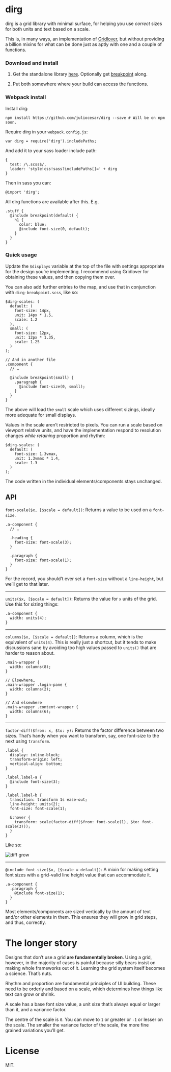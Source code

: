 # dirg

dirg is a grid library with minimal surface, for helping you use *correct* sizes for both units and text based on a scale.

This is, in many ways, an implementation of
[Gridlover](http://www.gridlover.net/), but without providing a billion mixins for what can be done just as aptly with one and a couple of functions.

### Download and install

1) Get the standalone library
[here](https://raw.githubusercontent.com/juliocesar/dirg/master/src/dirg.scss). Optionally get [breakpoint](https://raw.githubusercontent.com/juliocesar/dirg/master/src/dirg-breakpoint.scss)
along.

2) Put both somewhere where your build can access the functions.

### Webpack install

Install dirg:

```
npm install https://github.com/juliocesar/dirg --save # Will be on npm soon.
```

Require dirg in your `webpack.config.js`:

```
var dirg = require('dirg').includePaths;
```

And add it to your sass loader include path:

```
{
  test: /\.scss$/,
  loader: 'style!css!sass?includePaths[]=' + dirg
}
```

Then in sass you can:

```
@import 'dirg';
```

All dirg functions are available after this. E.g.

```
.stuff {
  @include breakpoint(default) {
    h1 {
      color: blue;
      @include font-size(0, default);
    }
  }
}
```

### Quick usage

Update the `$displays` variable at the top of the file with settings appropriate
for the design you’re implementing. I recommend using Gridlover for obtaining
these values, and then copying them over.

You can also add further entries to the map, and use that in conjunction with `dirg-breakpoint.scss`, like so:

    $dirg-scales: (
      default: (
        font-size: 14px,
        unit: 14px * 1.5,
        scale: 1.2
      ),
      small: (
        font-size: 12px,
        unit: 12px * 1.35,
        scale: 1.25
      )
    );

    // And in another file
    .component {
      // …

      @include breakpoint(small) {
        .paragraph {
          @include font-size(0, small);
        }
      }
    }

The above will load the `small` scale which uses different sizings, ideally more adequate for small displays.

Values in the scale aren’t restricted to pixels. You can run a scale based on viewport relative units, and have the implementation respond to resolution changes *while retaining* proportion and rhythm:

    $dirg-scales: (
      default: (
        font-size: 1.3vmax,
        unit: 1.3vmax * 1.4,
        scale: 1.3
      )
    );

The code written in the individual elements/components stays unchanged.

## API

`font-scale($x, [$scale = default])`: Returns a value to
be used on a `font-size`.

    .a-component {
      // …

      .heading {
        font-size: font-scale(3);
      }

      .paragraph {
        font-size: font-scale(1);
      }
    }

For the record, you should’t ever set a `font-size` without a `line-height`, but we’ll get to that later.

---
`units($x, [$scale = default])`: Returns the value for
`x` units of the grid. Use this for sizing things:

    .a-component {
      width: units(4);
    }

---
`columns($x, [$scale = default])`: Returns a column, which is the equivalent of <code>units(4)</code>. This is really just a shortcut, but it tends to make discussions sane by avoiding too high values passed to <code>units()</code> that are harder to reason about.

    .main-wrapper {
      width: columns(8);
    }

    // Elsewhere…
    .main-wrapper .login-pane {
      width: columns(2);
    }

    // And elsewhere
    .main-wrapper .content-wrapper {
      width: columns(6);
    }

---
`factor-diff($from: x, $to: y):` Returns the factor difference between two sizes. That’s handy when you want to transform, say, one font-size to the next using `transform`.

    .label {
      display: inline-block;
      transform-origin: left;
      vertical-align: bottom;
    }

    .label.label-a {
      @include font-size(3);
    }

    .label.label-b {
      transition: transform 1s ease-out;
      line-height: units(2);
      font-size: font-scale(1);

      &:hover {
        transform: scale(factor-diff($from: font-scale(1), $to: font-scale(3)));
      }
    }

Like so:

![diff grow](https://raw.githubusercontent.com/juliocesar/dirg/master/diff-grow.gif)

---
`@include font-size($x, [$scale = default])`: A mixin for
making setting font sizes with a grid-valid line height value that can accommodate it.

    .a-component {
      .paragraph {
        @include font-size(1);
      }
    }

Most elements/components are sized vertically by the amount of text and/or other elements in them. This ensures they will grow in grid steps, and thus, correctly.

# The longer story

Designs that don’t use a grid **are fundamentally broken**. Using a grid, however, in the majority of cases is painful because silly bears insist on making whole frameworks out of it. Learning the grid system itself becomes a science. That’s nuts.

Rhythm and proportion are fundamental principles of UI building. These need to be orderly and based on a scale, which determines how things like text can grow or shrink.

A scale has a base font size value, a unit size that’s always equal or larger than it, and a variance factor.

The centre of the scale is `0`. You can move to `1` or greater or `-1` or lesser on the scale. The smaller the variance factor of the scale, the more fine grained variations you’ll get.

# License

MIT.
